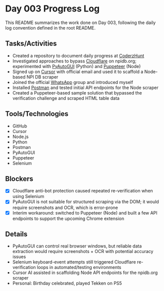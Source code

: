# Day 003 Progress Log

This README summarizes the work done on Day 003, following the daily log convention defined in the root README.

## Tasks/Activities
- Created a repository to document daily progress at [CoderzHunt](https://coderzhunt.com/)
- Investigated approaches to bypass [Cloudflare](https://www.cloudflare.com/en-gb/) on npidb.org; experimented with [PyAutoGUI](https://pyautogui.readthedocs.io/en/latest/index.html) (Python) and [Puppeteer](https://pptr.dev/) (Node)
- Signed up on [Cursor](https://cursor.com/agents) with official email and used it to scaffold a Node-based NPI DB scraper
- Joined the official [WhatsApp](https://www.whatsapp.com/) group and introduced myself
- Installed [Postman](https://www.postman.com/) and tested initial API endpoints for the Node scraper
- Created a Puppeteer-based sample solution that bypassed the verification challenge and scraped HTML table data

## Tools/Technologies
- GitHub
- Cursor
- Node.js
- Python
- Postman
- PyAutoGUI
- Puppeteer
- Selenium

## Blockers
- [x] Cloudflare anti-bot protection caused repeated re-verification when using Selenium
- [x] PyAutoGUI is not suitable for structured scraping via the DOM; it would require screenshots and OCR, which is error-prone
- [x] Interim workaround: switched to Puppeteer (Node) and built a few API endpoints to support the upcoming Chrome extension

## Details
- PyAutoGUI can control real browser windows, but reliable data extraction would require screenshots + OCR with potential accuracy issues
- Selenium keyboard-event attempts still triggered Cloudflare re-verification loops in automated/testing environments
- Cursor AI assisted in scaffolding Node API endpoints for the npidb.org scraper
- Personal: Birthday celebrated, played Tekken on PS5

